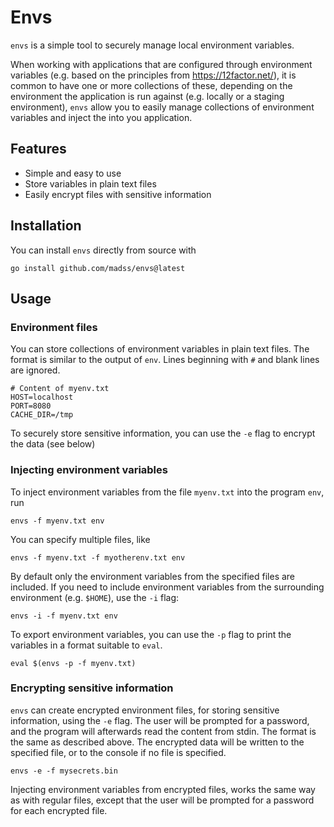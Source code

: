 # Envs

`envs` is a simple tool to securely manage local environment variables.

When working with applications that are configured through environment variables
(e.g. based on the principles from https://12factor.net/), it is common to have
one or more collections of these, depending on the environment the application
is run against (e.g. locally or a staging environment), `envs` allow you to
easily manage collections of environment variables and inject the into you
application.

## Features

- Simple and easy to use
- Store variables in plain text files
- Easily encrypt files with sensitive information

## Installation

You can install `envs` directly from source with

```
go install github.com/madss/envs@latest
```

## Usage

### Environment files

You can store collections of environment variables in plain text files. The
format is similar to the output of `env`. Lines beginning with `#` and blank
lines are ignored.

```
# Content of myenv.txt
HOST=localhost
PORT=8080
CACHE_DIR=/tmp
```

To securely store sensitive information, you can use the `-e` flag to encrypt
the data (see below)

### Injecting environment variables

To inject environment variables from the file `myenv.txt` into the program `env`, run

```
envs -f myenv.txt env
```

You can specify multiple files, like

```
envs -f myenv.txt -f myotherenv.txt env
```

By default only the environment variables from the specified files are included.
If you need to include environment variables from the surrounding environment
(e.g. `$HOME`), use the `-i` flag:

```
envs -i -f myenv.txt env
```

To export environment variables, you can use the `-p` flag to print the
variables in a format suitable to `eval`.

```
eval $(envs -p -f myenv.txt)
```

### Encrypting sensitive information

`envs` can create encrypted environment files, for storing sensitive
information, using the `-e` flag. The user will be prompted for a password, and
the program will afterwards read the content from stdin. The format is the same
as described above. The encrypted data will be written to the specified file, or
to the console if no file is specified.

```
envs -e -f mysecrets.bin
```

Injecting environment variables from encrypted files, works the same way as with
regular files, except that the user will be prompted for a password for each
encrypted file.

